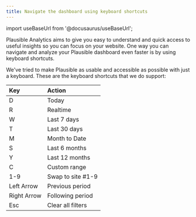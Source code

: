 ```yaml
---
title: Navigate the dashboard using keyboard shortcuts
---
```


import useBaseUrl from '@docusaurus/useBaseUrl';

Plausible Analytics aims to give you easy to understand and quick access to useful insights so you can focus on your website. One way you can navigate and analyze your Plausible dashboard even faster is by using keyboard shortcuts. 

We've tried to make Plausible as usable and accessible as possible with just a keyboard. These are the keyboard shortcuts that we do support:

| Key       | Action     |
| :------------- | :----------- |
| D | Today |
| R | Realtime |
| W | Last 7 days |
| T | Last 30 days |
| M | Month to Date |
| S | Last 6 months |
| Y | Last 12 months |
| C | Custom range |
| 1-9 | Swap to site #1-9 |
| Left Arrow | Previous period |
| Right Arrow | Following period |
| Esc | Clear all filters |
